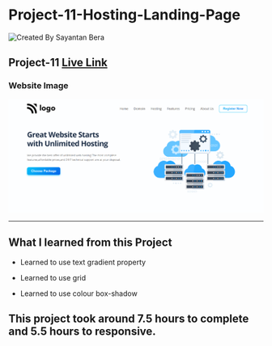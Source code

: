 # Project-11-Hosting-Landing-Page

![Created By Sayantan Bera](https://img.shields.io/badge/Created%20By-Sayantan%20Bera-blue)

## **Project-11** [Live Link](https://hosting-landing-page-sayantan.netlify.app/)

### Website Image

![website img](./screenshot/project%2011.png)

---

## What I learned from this Project

- Learned to use text gradient property

- Learned to use grid

- Learned to use colour box-shadow

## This project took around 7.5 hours to complete and 5.5 hours to responsive.
